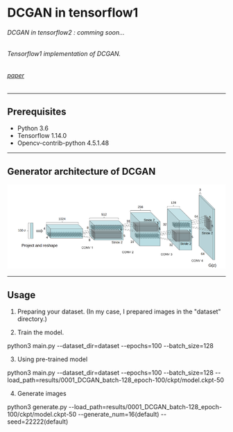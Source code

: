 # DCGAN in tensorflow1
###### DCGAN in tensorflow2 : comming soon...
###### Tensorflow1 implementation of DCGAN.
###### [paper](https://arxiv.org/pdf/1511.06434.pdf)
----------------
## Prerequisites
- Python 3.6
- Tensorflow 1.14.0
- Opencv-contrib-python 4.5.1.48

----------------
## Generator architecture of DCGAN

![](https://github.com/Hwa-Jong/DCGAN/blob/main/img/Generator(DCGAN).png)

----------------
## Usage

1. Preparing your dataset. (In my case, I prepared images in the "dataset" directory.)

2. Train the model.

  python3 main.py --dataset_dir=dataset --epochs=100 --batch_size=128
  
3. Using pre-trained model

  python3 main.py --dataset_dir=dataset --epochs=100 --batch_size=128 --load_path=results/0001_DCGAN_batch-128_epoch-100/ckpt/model.ckpt-50
  
4. Generate images

  python3 generate.py --load_path=results/0001_DCGAN_batch-128_epoch-100/ckpt/model.ckpt-50 --generate_num=16(default) --seed=22222(default)

